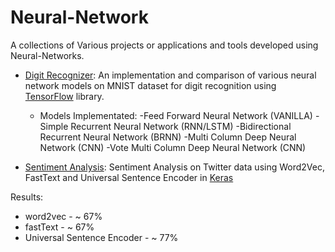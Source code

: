 # Neural-Network

A collections of Various projects or applications and tools developed using Neural-Networks.

- [Digit Recognizer](digit-recognizer/): An implementation and comparison of various neural network models on MNIST dataset for digit recognition using [TensorFlow](https://tensorflow.org) library.

  - Models Implementated: 
    -Feed Forward Neural Network (VANILLA)
    -Simple Recurrent Neural Network (RNN/LSTM)
    -Bidirectional Recurrent Neural Network (BRNN)
    -Multi Column Deep Neural Network (CNN)
    -Vote Multi Column Deep Neural Network (CNN)
  
- [Sentiment Analysis](Sentiment-Analysis): Sentiment Analysis on Twitter data using Word2Vec, FastText and Universal Sentence Encoder in [Keras](https://keras.io)

Results:
  - word2vec - ~ 67%
  - fastText - ~ 67%
  - Universal Sentence Encoder - ~ 77%

